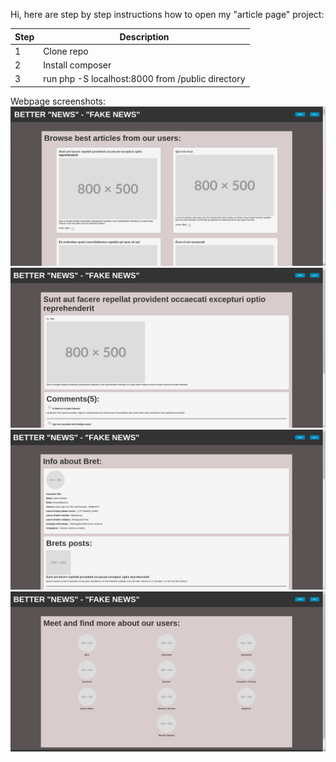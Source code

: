 Hi, here are step by step instructions how to open my "article page" project:

| Step | Description                                      |
|------|--------------------------------------------------|
| 1    | Clone repo                                       |
| 2    | Install composer                                 |
| 3    | run php -S localhost:8000 from /public directory |


Webpage screenshots:
<img src="public/images/articles.png">
<img src="public/images/article_info.png">
<img src="public/images/user_info.png">
<img src="public/images/users.png">